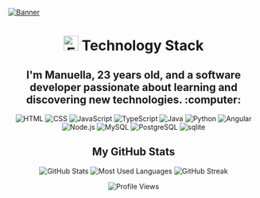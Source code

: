 <!-- Banner -->
[![Banner](https://imgur.com/a/XULadvJ)](URL_DO_LINK_PARA_CLICAR)

<h1 align="center">
  <img src="URL_DA_IMAGEM_DO_EMOJI" alt="Emoji de Computador/Notebook" width="30"> Technology Stack
</h1>

<h2 align="center">I'm Manuella, 23 years old, and a software developer passionate about learning and discovering new technologies. :computer:</h2>

<p align="center">
  <img src="https://img.shields.io/badge/HTML5-E34F26?style=for-the-badge&logo=html5&logoColor=white" alt="HTML">
  <img src="https://img.shields.io/badge/CSS3-1572B6?style=for-the-badge&logo=css3&logoColor=white" alt="CSS">
  <img src="https://img.shields.io/badge/JavaScript-F7DF1E?style=for-the-badge&logo=javascript&logoColor=black" alt="JavaScript">
  <img src="https://img.shields.io/badge/TypeScript-3178C6?style=for-the-badge&logo=typescript&logoColor=white" alt="TypeScript">
  <img src="https://img.shields.io/badge/Java-007396?style=for-the-badge&logo=java&logoColor=white" alt="Java">
  <img src="https://img.shields.io/badge/Python-3776AB?style=for-the-badge&logo=python&logoColor=white" alt="Python">
  <img src="https://img.shields.io/badge/Angular-DD0031?style=for-the-badge&logo=angular&logoColor=white" alt="Angular">
  <img src="https://img.shields.io/badge/Node.js-339933?style=for-the-badge&logo=node.js&logoColor=white" alt="Node.js">
  <img src="https://img.shields.io/badge/MySQL-4479A1?style=for-the-badge&logo=mysql&logoColor=white" alt="MySQL">
  <img src="https://img.shields.io/badge/PostgreSQL-336791?style=for-the-badge&logo=postgresql&logoColor=white" alt="PostgreSQL">
  <img src="https://img.shields.io/badge/sqlite-003B57?style=for-the-badge&logo=sqlite&logoColor=white" alt="sqlite">
</p>

<h2 align="center">My GitHub Stats</h2>

<p align="center">
  <img src="https://github-readme-stats.vercel.app/api?username=manuggetts&show_icons=true&theme=dracula" alt="GitHub Stats">
  <img src="https://github-readme-stats.vercel.app/api/top-langs/?username=manuggetts&layout=compact&theme=dracula" alt="Most Used Languages">
  <img src="https://github-readme-streak-stats.herokuapp.com/?user=manuggetts&theme=dracula" alt="GitHub Streak">
</p>

<p align="center">
  <img src="https://komarev.com/ghpvc/?username=manuggetts&color=yellow" alt="Profile Views">
</p>
